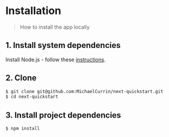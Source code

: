 # Installation
> How to install the app locally


## 1. Install system dependencies

Install Node.js - follow these [instructions](https://gist.github.com/MichaelCurrin/aa1fc56419a355972b96bce23f3bccba).


## 2. Clone

```sh
$ git clone git@github.com:MichaelCurrin/next-quickstart.git
$ cd next-quickstart
```

## 3. Install project dependencies

```sh
$ npm install
```
